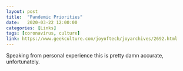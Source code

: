 ```yaml
---
layout: post
title:  "Pandemic Priorities"
date:   2020-03-22 12:00:00
categories: [Links]
tags: [coronavirus, culture]
link: https://www.geekculture.com/joyoftech/joyarchives/2692.html
---
```


Speaking from personal experience this is pretty damn accurate, unfortunately.
